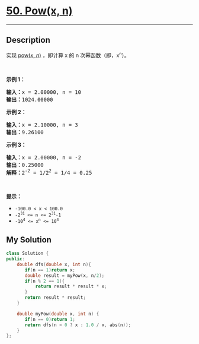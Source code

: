 # [50. Pow(x, n)](https://leetcode-cn.com/problems/powx-n/)

---

## Description

<section>
<p>实现&nbsp;<a href="https://www.cplusplus.com/reference/valarray/pow/">pow(<em>x</em>, <em>n</em>)</a>&nbsp;，即计算 x 的 n 次幂函数（即，x<sup><span style="font-size:10.8333px">n</span></sup>）。</p>
<p>&nbsp;</p>
<p><strong>示例 1：</strong></p>
<pre><strong>输入：</strong>x = 2.00000, n = 10
<strong>输出：</strong>1024.00000
</pre>
<p><strong>示例 2：</strong></p>
<pre><strong>输入：</strong>x = 2.10000, n = 3
<strong>输出：</strong>9.26100
</pre>
<p><strong>示例 3：</strong></p>
<pre><strong>输入：</strong>x = 2.00000, n = -2
<strong>输出：</strong>0.25000
<strong>解释：</strong>2<sup>-2</sup> = 1/2<sup>2</sup> = 1/4 = 0.25
</pre>
<p>&nbsp;</p>
<p><strong>提示：</strong></p>
<ul>
	<li><code>-100.0 &lt;&nbsp;x&nbsp;&lt; 100.0</code></li>
	<li><code>-2<sup>31</sup>&nbsp;&lt;= n &lt;=&nbsp;2<sup>31</sup>-1</code></li>
	<li><code>-10<sup>4</sup> &lt;= x<sup>n</sup> &lt;= 10<sup>4</sup></code></li>
</ul>
</section>


## My Solution

```cpp
class Solution {
public:
    double dfs(double x, int n){
       if(n == 1)return x;
       double result = myPow(x, n/2);
       if(n % 2 == 1){
           return result * result * x;
       }
       return result * result; 
    }

    double myPow(double x, int n) {
       if(n == 0)return 1;
       return dfs(n > 0 ? x : 1.0 / x, abs(n));
    }
};
```